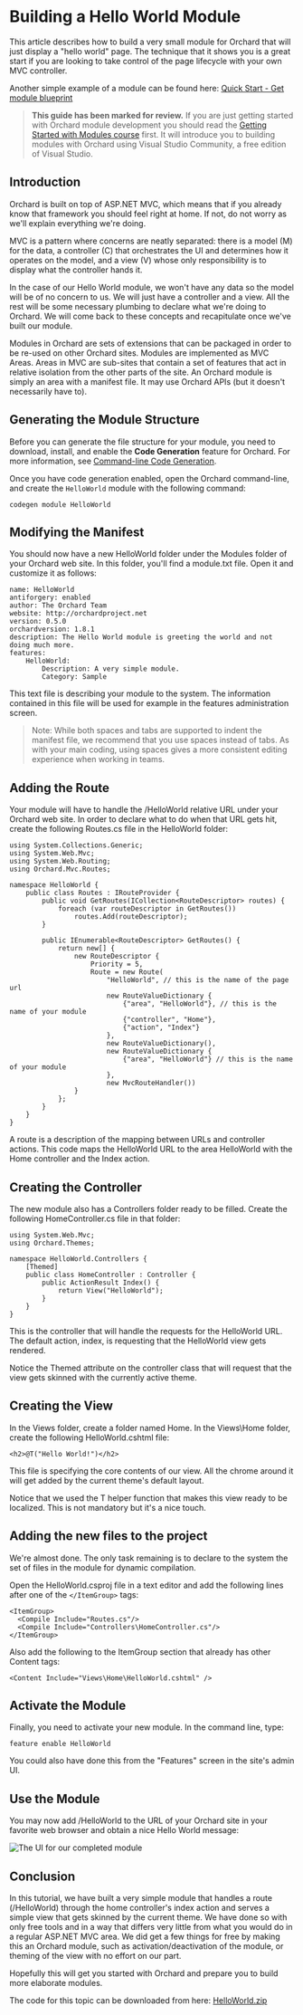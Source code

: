 Building a Hello World Module
=============================
This article describes how to build a very small module for Orchard that will just display a "hello world" page. The technique that it shows you is a great start if you are looking to take control of the page lifecycle with your own MVC controller.

Another simple example of a module can be found here: [Quick Start - Get module blueprint](http://orchardjumpstart.codeplex.com/)

> **This guide has been marked for review.** If you are just getting started with Orchard module development you should read the [Getting Started with Modules course](Getting-Started-with-Modules) first. It will introduce you to building modules with Orchard using Visual Studio Community, a free edition of Visual Studio. 

Introduction
------------


Orchard is built on top of ASP.NET MVC, which means that if you already know that framework you should feel right at home. If not, do not worry as we'll explain everything we're doing.

MVC is a pattern where concerns are neatly separated: there is a model (M) for the data, a controller (C) that orchestrates the UI and determines how it operates on the model, and a view (V) whose only responsibility is to display what the controller hands it.

In the case of our Hello World module, we won't have any data so the model will be of no concern to us. We will just have a controller and a view. All the rest will be some necessary plumbing to declare what we're doing to Orchard. We will come back to these concepts and recapitulate once we've built our module.

Modules in Orchard are sets of extensions that can be packaged in order to be re-used on other Orchard sites. Modules are implemented as MVC Areas. Areas in MVC are sub-sites that contain a set of features that act in relative isolation from the other parts of the site. An Orchard module is simply an area with a manifest file. It may use Orchard APIs (but it doesn't necessarily have to).

Generating the Module Structure
-------------------------------


Before you can generate the file structure for your module, you need to download, install, and enable the **Code Generation** feature for Orchard. For more information, see [Command-line Code Generation](Command-line-scaffolding).

Once you have code generation enabled, open the Orchard command-line, and create the `HelloWorld` module with the following command:

    
    codegen module HelloWorld


Modifying the Manifest
----------------------


You should now have a new HelloWorld folder under the Modules folder of your Orchard web site. In this folder, you'll find a module.txt file. Open it and customize it as follows:

    
    name: HelloWorld
    antiforgery: enabled
    author: The Orchard Team
    website: http://orchardproject.net
    version: 0.5.0
    orchardversion: 1.8.1
    description: The Hello World module is greeting the world and not doing much more. 
    features:
        HelloWorld:
            Description: A very simple module.
            Category: Sample


This text file is describing your module to the system. The information contained in this file will be used for example in the features administration screen.

> Note: While both spaces and tabs are supported to indent the manifest file, we recommend that you use spaces instead of tabs. As with your main coding, using spaces gives a more consistent editing experience when working in teams.

Adding the Route
----------------


Your module will have to handle the /HelloWorld relative URL under your Orchard web site. In order to declare what to do when that URL gets hit, create the following Routes.cs file in the HelloWorld folder:

    
    using System.Collections.Generic;
    using System.Web.Mvc;
    using System.Web.Routing;
    using Orchard.Mvc.Routes;
    
    namespace HelloWorld {
        public class Routes : IRouteProvider {
            public void GetRoutes(ICollection<RouteDescriptor> routes) {
                foreach (var routeDescriptor in GetRoutes())
                    routes.Add(routeDescriptor);
            }
    
            public IEnumerable<RouteDescriptor> GetRoutes() {
                return new[] {
                    new RouteDescriptor {
                        Priority = 5,
                        Route = new Route(
                            "HelloWorld", // this is the name of the page url
                            new RouteValueDictionary {
                                {"area", "HelloWorld"}, // this is the name of your module
                                {"controller", "Home"},
                                {"action", "Index"}
                            },
                            new RouteValueDictionary(),
                            new RouteValueDictionary {
                                {"area", "HelloWorld"} // this is the name of your module
                            },
                            new MvcRouteHandler())
                    }
                };
            }
        }
    }


A route is a description of the mapping between URLs and controller actions. This code maps the HelloWorld URL to the area HelloWorld with the Home controller and the Index action.

Creating the Controller
-----------------------


The new module also has a Controllers folder ready to be filled. Create the following HomeController.cs file in that folder:

    
    using System.Web.Mvc;
    using Orchard.Themes;
    
    namespace HelloWorld.Controllers {
        [Themed]
        public class HomeController : Controller {
            public ActionResult Index() {
                return View("HelloWorld");
            }
        }
    }


This is the controller that will handle the requests for the HelloWorld URL. The default action, index, is requesting that the HelloWorld view gets rendered.

Notice the Themed attribute on the controller class that will request that the view gets skinned with the currently active theme.

Creating the View
-----------------


In the Views folder, create a folder named Home. In the Views\Home folder, create the following HelloWorld.cshtml file:

    
    <h2>@T("Hello World!")</h2>


This file is specifying the core contents of our view. All the chrome around it will get added by the current theme's default layout.

Notice that we used the T helper function that makes this view ready to be localized. This is not mandatory but it's a nice touch.

Adding the new files to the project
-----------------------------------


We're almost done. The only task remaining is to declare to the system the set of files in the module for dynamic compilation.

Open the HelloWorld.csproj file in a text editor and add the following lines after one of the `</ItemGroup>` tags:

    
    <ItemGroup>
      <Compile Include="Routes.cs"/>
      <Compile Include="Controllers\HomeController.cs"/>
    </ItemGroup>


Also add the following to the ItemGroup section that already has other Content tags:

    
    <Content Include="Views\Home\HelloWorld.cshtml" />


Activate the Module
-------------------


Finally, you need to activate your new module. In the command line, type:

    
    feature enable HelloWorld


You could also have done this from the "Features" screen in the site's admin UI.

Use the Module
--------------


You may now add /HelloWorld to the URL of your Orchard site in your favorite web browser and obtain a nice Hello World message:

![The UI for our completed module](../Attachments/Building-a-hello-world-module/HelloWorld.PNG)

Conclusion
----------


In this tutorial, we have built a very simple module that handles a route (/HelloWorld) through the home controller's index action and serves a simple view that gets skinned by the current theme. We have done so with only free tools and in a way that differs very little from what you would do in a regular ASP.NET MVC area. We did get a few things for free by making this an Orchard module, such as activation/deactivation of the module, or theming of the view with no effort on our part.

Hopefully this will get you started with Orchard and prepare you to build more elaborate modules.

The code for this topic can be downloaded from here: [HelloWorld.zip](../HelloWorld.zip)
